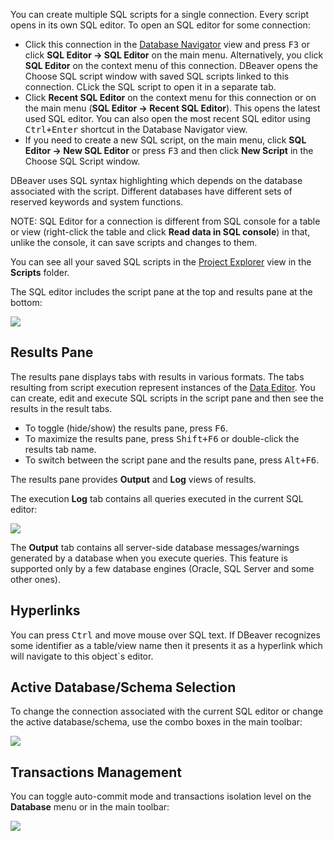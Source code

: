 You can create multiple SQL scripts for a single connection. Every script opens in its own SQL editor. 
To open an SQL editor for some connection:
* Click this connection in the [Database Navigator](https://github.com/dbeaver/dbeaver/wiki/Database-Navigator) view and press <kbd>F3</kbd> or click **SQL Editor -> SQL Editor** on the main menu. Alternatively, you click **SQL Editor** on the context menu of this connection. DBeaver opens the Choose SQL script window with saved SQL scripts linked to this connection. CLick the SQL script to open it in a separate tab.
* Click **Recent SQL Editor** on the context menu for this connection or on the main menu (**SQL Editor -> Recent SQL Editor**). This opens the latest used SQL editor. You can also open the most recent SQL editor using <kbd>Ctrl+Enter</kbd> shortcut in the Database Navigator view.
* If you need to create a new SQL script, on the main menu, click **SQL Editor -> New SQL Editor** or press <kbd>F3</kbd> and then click **New Script** in the Choose SQL Script window.

DBeaver uses SQL syntax highlighting which depends on the database associated with the script. Different databases have different sets of reserved keywords and system functions.

NOTE: SQL Editor for a connection is different from SQL console for a table or view (right-click the table and click **Read data in SQL console**) in that, unlike the console, it can save scripts and changes to them.

You can see all your saved SQL scripts in the [Project Explorer](https://github.com/dbeaver/dbeaver/wiki/Project-Explorer) view in the **Scripts** folder.

The SQL editor includes the script pane at the top and results pane at the bottom:

<img src="https://www.dropbox.com/s/3ayxw9jpyr0cmqk/SQL%20Editor.png?raw=1"/>

## Results Pane
The results pane displays tabs with results in various formats. The tabs resulting from script execution represent instances of the [Data Editor](https://github.com/dbeaver/dbeaver/wiki/Data-Editor). You can create, edit and execute SQL scripts in the script pane and then see the results in the result tabs.
* To toggle (hide/show) the results pane, press <kbd>F6</kbd>.
* To maximize the results pane, press <kbd>Shift+F6</kbd> or double-click the results tab name.
* To switch between the script pane and the results pane, press <kbd>Alt+F6</kbd>.

The results pane provides **Output** and **Log** views of results.

The execution **Log** tab contains all queries executed in the current SQL editor:

<img src="https://www.dropbox.com/s/ekzurywnka79r2c/Execution%20log.png?raw=1"/>

The **Output** tab contains all server-side database messages/warnings generated by a database when you execute queries. This feature is supported only by a few database engines (Oracle, SQL Server and some other ones). 

## Hyperlinks
You can press <kbd>Ctrl</kbd> and move mouse over SQL text. If DBeaver recognizes some identifier as a table/view name then it presents it as a hyperlink which will navigate to this object`s editor.  

## Active Database/Schema Selection
To change the connection associated with the current SQL editor or change the active database/schema, use the combo boxes in the main toolbar:

<img src="https://www.dropbox.com/s/22zd825cswadbs4/Database-Schema%20combos.png?raw=1"/>

## Transactions Management
You can toggle auto-commit mode and transactions isolation level on the **Database** menu or in the main toolbar:

<img src="https://www.dropbox.com/s/1eft5yt0c7uxfqr/Commit%20menu.png?raw=1"/> 

